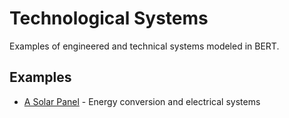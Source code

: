 # Technological Systems

Examples of engineered and technical systems modeled in BERT.

## Examples
- [A Solar Panel](a-solar-panel.md) - Energy conversion and electrical systems